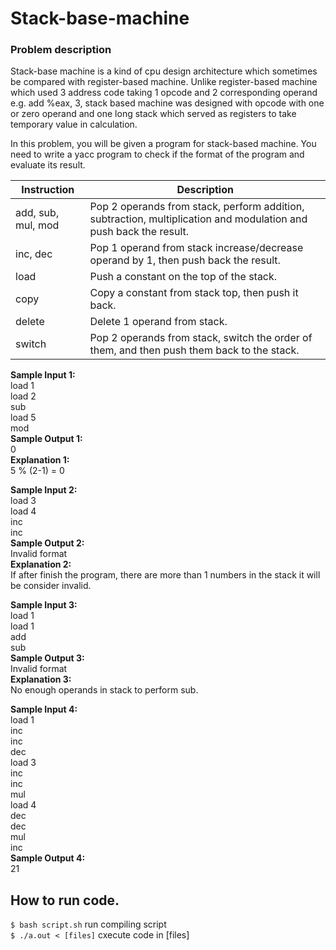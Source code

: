 # Stack-base-machine
### Problem description
Stack-base machine is a kind of cpu design architecture which
sometimes be compared with register-based machine. Unlike
register-based machine which used 3 address code taking 1 opcode
and 2 corresponding operand e.g. add %eax, 3, stack based machine
was designed with opcode with one or zero operand and one long
stack which served as registers to take temporary value in calculation.  

In this problem, you will be given a program for stack-based machine.
You need to write a yacc program to check if the format of the
program and evaluate its result. 


| Instruction        | Description                                                                                                       |
| ------------------ | ----------------------------------------------------------------------------------------------------------------- |
| add, sub, mul, mod | Pop 2 operands from stack, perform addition, subtraction, multiplication and modulation and push back the result. |
| inc, dec           | Pop 1 operand from stack increase/decrease operand by 1, then push back the result.                               |
| load <number>      | Push a constant <number> on the top of the stack.                                                                 |
| copy               | Copy a constant <number> from stack top, then push it back.                                                       |
| delete             | Delete 1 operand from stack.                                                                                      |
| switch             | Pop 2 operands from stack, switch the order of them, and then push them back to the stack.                        |


**Sample Input 1:**  
load 1  
load 2  
sub  
load 5  
mod    
**Sample Output 1:**  
0  
**Explanation 1:**  
5 % (2-1) = 0  


**Sample Input 2:**  
load 3  
load 4  
inc  
inc  
**Sample Output 2:**  
Invalid format  
**Explanation 2:**  
If after finish the program, there 
are more than 1 numbers in the
stack it will be consider invalid.  

**Sample Input 3:**  
load 1  
load 1  
add  
sub  
**Sample Output 3:**  
Invalid format  
**Explanation 3:**  
No enough operands in stack to perform sub.  

**Sample Input 4:**  
load 1  
inc  
inc  
dec  
load 3  
inc  
inc  
mul  
load 4  
dec  
dec  
mul  
inc  
**Sample Output 4:**  
21


## How to run code.

```$ bash script.sh``` run compiling script   
```$ ./a.out < [files]``` cxecute code in [files]   

